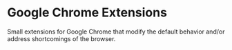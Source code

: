 # Google Chrome Extensions

Small extensions for Google Chrome that modify the default behavior and/or
address shortcomings of the browser.
